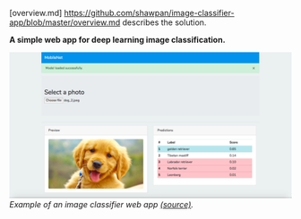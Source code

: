 
[overview.md] https://github.com/shawpan/image-classifier-app/blob/master/overview.md describes the solution.

**A simple web app for deep learning image classification.**

![](example.png)
_Example of an image classifier web app [(source)](https://medium.com/agara-labs/image-classification-with-the-client-side-neural-network-using-tensorflow-js-8f94d3dc7c5c)._
